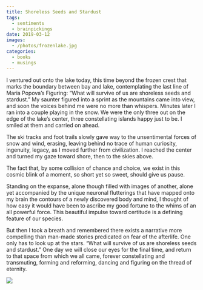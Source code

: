 ```yaml
---
title: Shoreless Seeds and Stardust
tags: 
  - sentiments
  - brainpickings
date: 2019-03-12
images:
  - /photos/frozenlake.jpg
categories:
  - books
  - musings
---
```


I ventured out onto the lake today, this time beyond the frozen crest that marks the boundary between bay and lake, contemplating the last line of Maria Popova’s Figuring: “What will survive of us are shoreless seeds and stardust.” My saunter figured into a sprint as the mountains came into view, and soon the voices behind me were no more than whispers. Minutes later I ran into a couple playing in the snow. We were the only three out on the edge of the lake’s center, three constellating islands happy just to be. I smiled at them and carried on ahead.

The ski tracks and foot trails slowly gave way to the unsentimental forces of snow and wind, erasing, leaving behind no trace of human curiosity, ingenuity, legacy, as I moved further from civilization. I reached the center and turned my gaze toward shore, then to the skies above.

The fact that, by some collision of chance and choice, we exist in this cosmic blink of a moment, so short yet so sweet, should give us pause.

Standing on the expanse, alone though filled with images of another, alone yet accompanied by the unique neuronal flutterings that have mapped onto my brain the contours of a newly discovered body and mind, I thought of how easy it would have been to ascribe my good fortune to the whims of an all powerful force. This beautiful impulse toward certitude is a defining feature of our species.

But then I took a breath and remembered there exists a narrative more compelling than man-made stories predicated on fear of the afterlife. One only has to look up at the stars. “What will survive of us are shoreless seeds and stardust.” One day we will close our eyes for the final time, and return to that space from which we all came, forever constellating and transmuting, forming and reforming, dancing and figuring on the thread of eternity.

![](/photos/frozenlake.jpg)